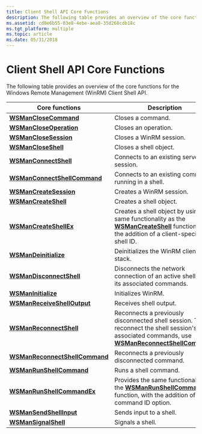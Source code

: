 ```yaml
---
title: Client Shell API Core Functions
description: The following table provides an overview of the core functions for the Windows Remote Management (WinRM) Client Shell API.
ms.assetid: cd0e6b55-03e8-4ebe-aea8-35d268cdb18c
ms.tgt_platform: multiple
ms.topic: article
ms.date: 05/31/2018
---
```


# Client Shell API Core Functions

The following table provides an overview of the core functions for the Windows Remote Management (WinRM) Client Shell API.



| Core functions                                                   | Description                                                                                                                                                                     |
|------------------------------------------------------------------|---------------------------------------------------------------------------------------------------------------------------------------------------------------------------------|
| [**WSManCloseCommand**](/windows/desktop/api/Wsman/nf-wsman-wsmanclosecommand)                   | Closes a command.                                                                                                                                                               |
| [**WSManCloseOperation**](/windows/desktop/api/Wsman/nf-wsman-wsmancloseoperation)               | Closes an operation.                                                                                                                                                            |
| [**WSManCloseSession**](/windows/desktop/api/Wsman/nf-wsman-wsmanclosesession)                   | Closes a WinRM session.                                                                                                                                                         |
| [**WSManCloseShell**](/windows/desktop/api/Wsman/nf-wsman-wsmancloseshell)                       | Closes a shell object.                                                                                                                                                          |
| [**WSManConnectShell**](/windows/desktop/api/Wsman/nf-wsman-wsmanconnectshell)                   | Connects to an existing server session.                                                                                                                                         |
| [**WSManConnectShellCommand**](/windows/desktop/api/Wsman/nf-wsman-wsmanconnectshellcommand)     | Connects to an existing command running in a shell.                                                                                                                             |
| [**WSManCreateSession**](/windows/desktop/api/Wsman/nf-wsman-wsmancreatesession)                 | Creates a WinRM session.                                                                                                                                                        |
| [**WSManCreateShell**](/windows/desktop/api/Wsman/nf-wsman-wsmancreateshell)                     | Creates a shell object.                                                                                                                                                         |
| [**WSManCreateShellEx**](/windows/desktop/api/Wsman/nf-wsman-wsmancreateshellex)                 | Creates a shell object by using the same functionality as the [**WSManCreateShell**](/windows/desktop/api/Wsman/nf-wsman-wsmancreateshell) function, with the addition of a client-specified shell ID.          |
| [**WSManDeinitialize**](/windows/desktop/api/Wsman/nf-wsman-wsmandeinitialize)                   | Deinitializes the WinRM client stack.                                                                                                                                           |
| [**WSManDisconnectShell**](/windows/desktop/api/Wsman/nf-wsman-wsmandisconnectshell)             | Disconnects the network connection of an active shell and its associated commands.                                                                                              |
| [**WSManInitialize**](/windows/desktop/api/Wsman/nf-wsman-wsmaninitialize)                       | Initializes WinRM.                                                                                                                                                              |
| [**WSManReceiveShellOutput**](/windows/desktop/api/Wsman/nf-wsman-wsmanreceiveshelloutput)       | Receives shell output.                                                                                                                                                          |
| [**WSManReconnectShell**](/windows/desktop/api/Wsman/nf-wsman-wsmanreconnectshell)               | Reconnects a previously disconnected shell session. To reconnect the shell session's associated commands, use [**WSManReconnectShellCommand**](/windows/desktop/api/Wsman/nf-wsman-wsmanreconnectshellcommand). |
| [**WSManReconnectShellCommand**](/windows/desktop/api/Wsman/nf-wsman-wsmanreconnectshellcommand) | Reconnects a previously disconnected command.                                                                                                                                   |
| [**WSManRunShellCommand**](/windows/desktop/api/Wsman/nf-wsman-wsmanrunshellcommand)             | Runs a shell command.                                                                                                                                                           |
| [**WSManRunShellCommandEx**](/windows/desktop/api/Wsman/nf-wsman-wsmanrunshellcommandex)         | Provides the same functionality as the [**WSManRunShellCommand**](/windows/desktop/api/Wsman/nf-wsman-wsmanrunshellcommand) function, with the addition of a command ID option.                                 |
| [**WSManSendShellInput**](/windows/desktop/api/Wsman/nf-wsman-wsmansendshellinput)               | Sends input to a shell.                                                                                                                                                         |
| [**WSManSignalShell**](/windows/desktop/api/Wsman/nf-wsman-wsmansignalshell)                     | Signals a shell.                                                                                                                                                                |



 

 

 





